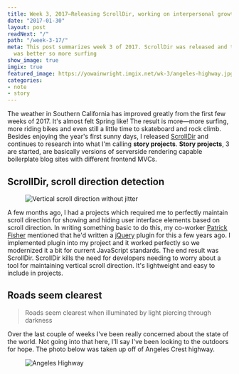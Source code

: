 ```yaml
---
title: Week 3, 2017—Releasing ScrollDir, working on interpersonal growth and surfing
date: "2017-01-30"
layout: post
readNext: "/"
path: "/week-3-17/"
meta: This post summarizes week 3 of 2017. ScrollDir was released and the weather
  was better so more surfing
show_image: true
imgix: true
featured_image: https://yowainwright.imgix.net/wk-3/angeles-highway.jpg
categories:
- note
- story
---
```


The weather in Southern California has improved greatly from the first few weeks of 2017. It's almost felt Spring like! The result is more—more surfing, more riding bikes and even still a little time to skateboard and rock climb. Besides enjoying the year's first sunny days, I released [ScrollDir](https://dollarshaveclub.github.io/scrolldir/) and continues to research into what I'm calling **story projects**. **Story projects**, 3 are started, are basically versions of serverside rendering capable boilerplate blog sites with different frontend MVCs.

## ScrollDir, scroll direction detection

<figure>
  <img src="https://yowainwright.imgix.net/wk-3/scrolldir.png?w=800&h=400&crop=focalpoint&auto=format" alt="Vertical scroll direction without jitter" />
</figure>

A few months ago, I had a projects which required me to perfectly maintain scroll direction for showing and hiding user interface elements based on scroll direction. In writing something basic to do this, my co-worker [Patrick Fisher](https://github.com/pwfisher) mentioned that he'd written a [jQuery](http://jquery.com/) plugin for this a few years ago. I implemented plugin into my project and it worked perfectly so we modernized it a bit for current JavaScript standards. The end result was ScrollDir. ScrollDir kills the need for developers needing to worry about a tool for maintaining vertical scroll direction. It's lightweight and easy to include in projects.

## Roads seem clearest 

> Roads seem clearest when illuminated by light piercing through darkness

Over the last couple of weeks I've been really concerned about the state of the world. Not going into that here, I'll say I've been looking to the outdoors for hope. The photo below was taken up off of Angeles Crest highway. 

<figure>
  <img src="https://yowainwright.imgix.net/wk-3/angeles-highway.jpg?w=2000&h=1500&crop=focalpoint&auto=format" alt="Angeles Highway" />
</figure>
